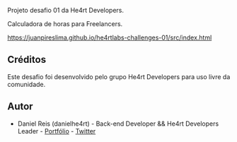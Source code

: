 Projeto desafio 01 da He4rt Developers.

Calculadora de horas para Freelancers.

https://juanpireslima.github.io/he4rtlabs-challenges-01/src/index.html


## Créditos

Este desafio foi desenvolvido pelo grupo He4rt Developers para uso livre da comunidade.

## Autor

- Daniel Reis (danielhe4rt) - Back-end Developer && He4rt Developers Leader - [Portfólio](https://danielheart.dev) - [Twitter](https://twitter.com/danielhe4rt)
